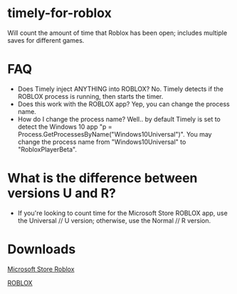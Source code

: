 # timely-for-roblox
Will count the amount of time that Roblox has been open; includes multiple saves for different games.

# FAQ
- Does Timely inject ANYTHING into ROBLOX? No. Timely detects if the ROBLOX process is running, then starts the timer.
- Does this work with the ROBLOX app? Yep, you can change the process name.
- How do I change the process name? Well.. by default Timely is set to detect the Windows 10 app "p = Process.GetProcessesByName("Windows10Universal")". You may change the process name from "Windows10Universal" to "RobloxPlayerBeta".

# What is the difference between versions U and R?
- If you're looking to count time for the Microsoft Store ROBLOX app, use the Universal // U version; otherwise, use the Normal // R version.

# Downloads
[Microsoft Store Roblox](https://github.com/6eamed/timely-for-roblox/releases/tag/1.0.3.1U)

[ROBLOX](https://github.com/6eamed/timely-for-roblox/releases/tag/1.0.3.1R)
